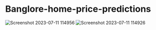 # Banglore-home-price-predictions
![Screenshot 2023-07-11 114956](https://github.com/tejasvichaturvedi/Banglore-home-price-predictions/assets/103365771/f1b8e02d-f3ee-4001-9030-9cd48d3665f1)
![Screenshot 2023-07-11 114926](https://github.com/tejasvichaturvedi/Banglore-home-price-predictions/assets/103365771/899b8f17-d0eb-4e58-aa91-f7cff31c0f48)
